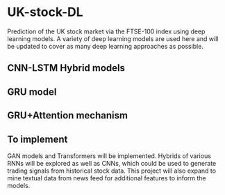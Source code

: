 # UK-stock-DL

Prediction of the UK stock market via the FTSE-100 index using deep learning models. A variety of deep learning models are used here and will be updated to cover as many deep learning approaches as possible.

## CNN-LSTM Hybrid models
## GRU model
## GRU+Attention mechanism

## To implement
GAN models and Transformers will be implemented. Hybrids of various RNNs will be explored as well as CNNs, which could be used to generate trading signals from historical stock data. This project will also expand to mine textual data from news feed for additional features to inform the models.
